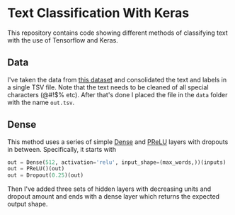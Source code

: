 # Text Classification With Keras

This repository contains code showing different methods of classifying text with the use of Tensorflow and Keras.

## Data

I've taken the data from [this dataset](https://github.com/cardiffnlp/tweeteval/blob/main/datasets/sentiment) and consolidated the text and labels in a single TSV file. Note that the text needs to be cleaned of all special characters (@#!$% etc). After that's done I placed the file in the `data` folder with the name `out.tsv`.

## Dense

This method uses a series of simple [Dense](https://www.tensorflow.org/api_docs/python/tf/keras/layers/Dense) and [PReLU](https://www.tensorflow.org/api_docs/python/tf/keras/layers/PReLU?hl=en) layers with dropouts in between. Specifically, it starts with

``` python
out = Dense(512, activation='relu', input_shape=(max_words,))(inputs)
out = PReLU()(out)
out = Dropout(0.25)(out)
```

Then I've added three sets of hidden layers with decreasing units and dropout amount and ends with a dense layer which returns the expected output shape. 
